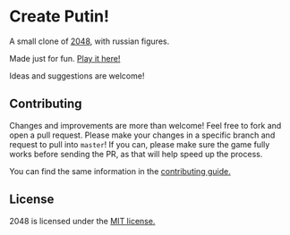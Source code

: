 # Create Putin!
A small clone of [2048](https://github.com/gabrielecirulli/2048), with russian figures.

Made just for fun. [Play it here!](http://smokxx.github.io/put/)

Ideas and suggestions are welcome!

## Contributing
Changes and improvements are more than welcome! Feel free to fork and open a pull request. Please make your changes in a specific branch and request to pull into `master`! If you can, please make sure the game fully works before sending the PR, as that will help speed up the process.

You can find the same information in the [contributing guide.](https://github.com/gabrielecirulli/2048/blob/master/CONTRIBUTING.md)

## License
2048 is licensed under the [MIT license.](https://github.com/gabrielecirulli/2048/blob/master/LICENSE.txt)
